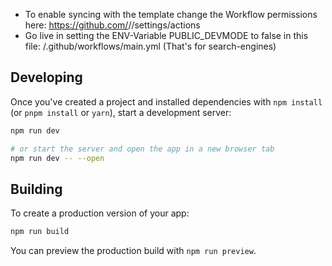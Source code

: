 - To enable syncing with the template change the Workflow permissions here: https://github.com/<gh-user>/<repo>/settings/actions
- Go live in setting the ENV-Variable PUBLIC_DEVMODE to false in this file: /.github/workflows/main.yml (That's for search-engines)

## Developing

Once you've created a project and installed dependencies with `npm install` (or `pnpm install` or `yarn`), start a development server:

```bash
npm run dev

# or start the server and open the app in a new browser tab
npm run dev -- --open
```

## Building

To create a production version of your app:

```bash
npm run build
```

You can preview the production build with `npm run preview`.
